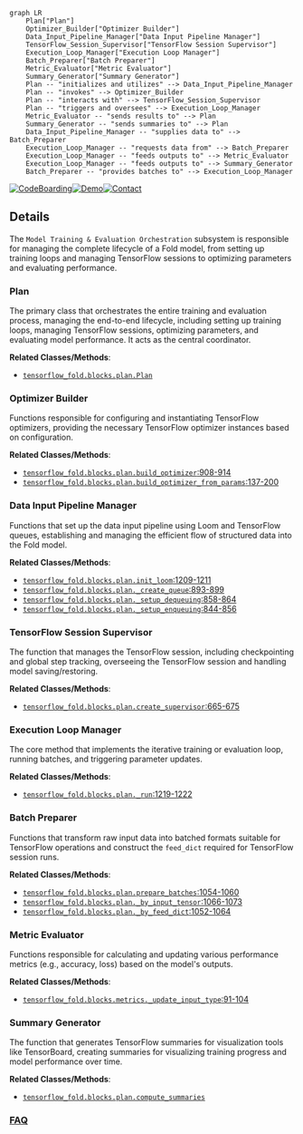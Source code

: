 ```mermaid
graph LR
    Plan["Plan"]
    Optimizer_Builder["Optimizer Builder"]
    Data_Input_Pipeline_Manager["Data Input Pipeline Manager"]
    TensorFlow_Session_Supervisor["TensorFlow Session Supervisor"]
    Execution_Loop_Manager["Execution Loop Manager"]
    Batch_Preparer["Batch Preparer"]
    Metric_Evaluator["Metric Evaluator"]
    Summary_Generator["Summary Generator"]
    Plan -- "initializes and utilizes" --> Data_Input_Pipeline_Manager
    Plan -- "invokes" --> Optimizer_Builder
    Plan -- "interacts with" --> TensorFlow_Session_Supervisor
    Plan -- "triggers and oversees" --> Execution_Loop_Manager
    Metric_Evaluator -- "sends results to" --> Plan
    Summary_Generator -- "sends summaries to" --> Plan
    Data_Input_Pipeline_Manager -- "supplies data to" --> Batch_Preparer
    Execution_Loop_Manager -- "requests data from" --> Batch_Preparer
    Execution_Loop_Manager -- "feeds outputs to" --> Metric_Evaluator
    Execution_Loop_Manager -- "feeds outputs to" --> Summary_Generator
    Batch_Preparer -- "provides batches to" --> Execution_Loop_Manager
```

[![CodeBoarding](https://img.shields.io/badge/Generated%20by-CodeBoarding-9cf?style=flat-square)](https://github.com/CodeBoarding/GeneratedOnBoardings)[![Demo](https://img.shields.io/badge/Try%20our-Demo-blue?style=flat-square)](https://www.codeboarding.org/demo)[![Contact](https://img.shields.io/badge/Contact%20us%20-%20contact@codeboarding.org-lightgrey?style=flat-square)](mailto:contact@codeboarding.org)

## Details

The `Model Training & Evaluation Orchestration` subsystem is responsible for managing the complete lifecycle of a Fold model, from setting up training loops and managing TensorFlow sessions to optimizing parameters and evaluating performance.

### Plan
The primary class that orchestrates the entire training and evaluation process, managing the end-to-end lifecycle, including setting up training loops, managing TensorFlow sessions, optimizing parameters, and evaluating model performance. It acts as the central coordinator.


**Related Classes/Methods**:

- <a href="https://github.com/tensorflow/fold/blob/master/tensorflow_fold/blocks/plan.py" target="_blank" rel="noopener noreferrer">`tensorflow_fold.blocks.plan.Plan`</a>


### Optimizer Builder
Functions responsible for configuring and instantiating TensorFlow optimizers, providing the necessary TensorFlow optimizer instances based on configuration.


**Related Classes/Methods**:

- <a href="https://github.com/tensorflow/fold/blob/master/tensorflow_fold/blocks/plan.py#L908-L914" target="_blank" rel="noopener noreferrer">`tensorflow_fold.blocks.plan.build_optimizer`:908-914</a>
- <a href="https://github.com/tensorflow/fold/blob/master/tensorflow_fold/blocks/plan.py#L137-L200" target="_blank" rel="noopener noreferrer">`tensorflow_fold.blocks.plan.build_optimizer_from_params`:137-200</a>


### Data Input Pipeline Manager
Functions that set up the data input pipeline using Loom and TensorFlow queues, establishing and managing the efficient flow of structured data into the Fold model.


**Related Classes/Methods**:

- <a href="https://github.com/tensorflow/fold/blob/master/tensorflow_fold/blocks/plan.py#L1209-L1211" target="_blank" rel="noopener noreferrer">`tensorflow_fold.blocks.plan.init_loom`:1209-1211</a>
- <a href="https://github.com/tensorflow/fold/blob/master/tensorflow_fold/blocks/plan.py#L893-L899" target="_blank" rel="noopener noreferrer">`tensorflow_fold.blocks.plan._create_queue`:893-899</a>
- <a href="https://github.com/tensorflow/fold/blob/master/tensorflow_fold/blocks/plan.py#L858-L864" target="_blank" rel="noopener noreferrer">`tensorflow_fold.blocks.plan._setup_dequeuing`:858-864</a>
- <a href="https://github.com/tensorflow/fold/blob/master/tensorflow_fold/blocks/plan.py#L844-L856" target="_blank" rel="noopener noreferrer">`tensorflow_fold.blocks.plan._setup_enqueuing`:844-856</a>


### TensorFlow Session Supervisor
The function that manages the TensorFlow session, including checkpointing and global step tracking, overseeing the TensorFlow session and handling model saving/restoring.


**Related Classes/Methods**:

- <a href="https://github.com/tensorflow/fold/blob/master/tensorflow_fold/blocks/plan.py#L665-L675" target="_blank" rel="noopener noreferrer">`tensorflow_fold.blocks.plan.create_supervisor`:665-675</a>


### Execution Loop Manager
The core method that implements the iterative training or evaluation loop, running batches, and triggering parameter updates.


**Related Classes/Methods**:

- <a href="https://github.com/tensorflow/fold/blob/master/tensorflow_fold/blocks/plan.py#L1219-L1222" target="_blank" rel="noopener noreferrer">`tensorflow_fold.blocks.plan._run`:1219-1222</a>


### Batch Preparer
Functions that transform raw input data into batched formats suitable for TensorFlow operations and construct the `feed_dict` required for TensorFlow session runs.


**Related Classes/Methods**:

- <a href="https://github.com/tensorflow/fold/blob/master/tensorflow_fold/blocks/plan.py#L1054-L1060" target="_blank" rel="noopener noreferrer">`tensorflow_fold.blocks.plan.prepare_batches`:1054-1060</a>
- <a href="https://github.com/tensorflow/fold/blob/master/tensorflow_fold/blocks/plan.py#L1066-L1073" target="_blank" rel="noopener noreferrer">`tensorflow_fold.blocks.plan._by_input_tensor`:1066-1073</a>
- <a href="https://github.com/tensorflow/fold/blob/master/tensorflow_fold/blocks/plan.py#L1052-L1064" target="_blank" rel="noopener noreferrer">`tensorflow_fold.blocks.plan._by_feed_dict`:1052-1064</a>


### Metric Evaluator
Functions responsible for calculating and updating various performance metrics (e.g., accuracy, loss) based on the model's outputs.


**Related Classes/Methods**:

- <a href="https://github.com/tensorflow/fold/blob/master/tensorflow_fold/blocks/metrics.py#L91-L104" target="_blank" rel="noopener noreferrer">`tensorflow_fold.blocks.metrics._update_input_type`:91-104</a>


### Summary Generator
The function that generates TensorFlow summaries for visualization tools like TensorBoard, creating summaries for visualizing training progress and model performance over time.


**Related Classes/Methods**:

- <a href="https://github.com/tensorflow/fold/blob/master/tensorflow_fold/blocks/plan.py" target="_blank" rel="noopener noreferrer">`tensorflow_fold.blocks.plan.compute_summaries`</a>




### [FAQ](https://github.com/CodeBoarding/GeneratedOnBoardings/tree/main?tab=readme-ov-file#faq)